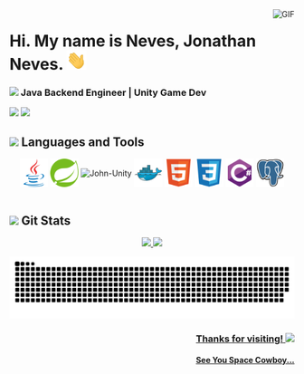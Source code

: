 <img align="right" alt="GIF" height="150px" src="https://media.giphy.com/media/du3J3cXyzhj75IOgvA/giphy.gif" />
<h1 align="left">Hi. My name is Neves, Jonathan Neves. <img src="https://github.com/LeonardoYz/LeonardoYz/blob/main/assets/Hi.gif" width="35"></h1>
<h3 align="left"><img src="https://emoji.gg/assets/emoji/7279-vibecat.gif" width="25"/> Java Backend Engineer | Unity Game Dev </h3>
<a href = "mailto:nevesjon98@gmai.com"><img src="https://img.shields.io/badge/-Gmail-%23333?style=for-the-badge&logo=gmail&logoColor=white" target="_blank"></a>
  <a href="https://www.linkedin.com/in/jonathan-neves-057976137" target="_blank"><img src="https://img.shields.io/badge/-LinkedIn-%230077B5?style=for-the-badge&logo=linkedin&logoColor=white" target="_blank"></a> 
 
<br/>

<h2> <img src="https://emoji.gg/assets/emoji/7333-parrotdance.gif" width="25"/> Languages and Tools </h2>
<div style="display: inline_block" align="center">
  <img align="center" alt="John-Java" height="50" width="50" src="https://raw.githubusercontent.com/devicons/devicon/master/icons/java/java-original.svg">
  <img align="center" alt="John-SpringBoot" height="50" width="50" src="https://raw.githubusercontent.com/devicons/devicon/master/icons/spring/spring-original.svg">
  <img align="center" alt="John-Unity" height="50" width="50" src="https://img.icons8.com/ios-filled/50/000000/unity.png">
  <img align="center" alt="John-Docker" height="50" width="50" src="https://raw.githubusercontent.com/devicons/devicon/master/icons/docker/docker-original.svg">
  <img align="center" alt="John-HTML" height="50" width="50" src="https://raw.githubusercontent.com/devicons/devicon/master/icons/html5/html5-original.svg">
  <img align="center" alt="Rafa-CSS" height="50" width="50" src="https://raw.githubusercontent.com/devicons/devicon/master/icons/css3/css3-original.svg">
  <img align="center" alt="Rafa-Csharp" height="50" width="50" src="https://raw.githubusercontent.com/devicons/devicon/master/icons/csharp/csharp-original.svg">
  <img align="center" alt="John-Postgresql" height="50" width="50" src="https://raw.githubusercontent.com/devicons/devicon/master/icons/postgresql/postgresql-original.svg"> 
</div>
<br/>

<h2> <img src="https://media.giphy.com/media/cj87CxfRtrUifF3Ryk/giphy.gif" width="25"/> Git Stats </h2>
<div style="display: inline_block" align="center">       
  <a href="https://github.com/jonathanneves">
  <img height="180em" src="https://github-readme-stats.vercel.app/api/top-langs/?username=jonathanneves&layout=compact&langs_count=7&theme=synthwave&border_color=e75480"/>
  <img height="180em" src="https://github-readme-stats.vercel.app/api?username=jonathanneves&show_icons=true&theme=synthwave&include_all_commits=true&count_private=true&border_color=e75480"/>
</div>

![Snake animation](https://github.com/jonathanneves/jonathanneves/blob/output/github-contribution-grid-snake.svg)
  
<h3 align="right">Thanks for visiting! <img src="https://emoji.gg/assets/emoji/1176-dark-moonspace.png" width="30"/></h3>
<h4 align="right">See You Space Cowboy... </h4> 
